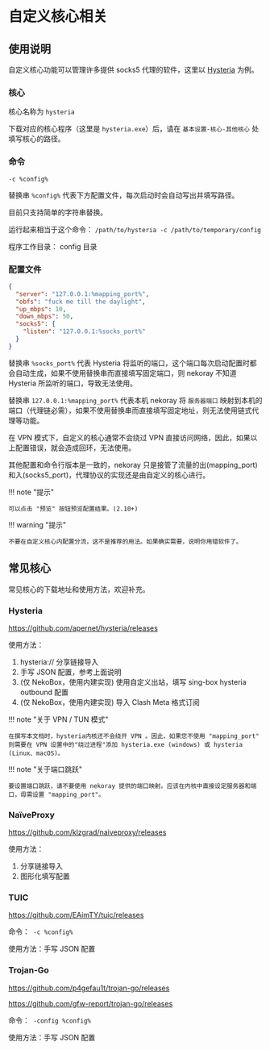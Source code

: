 # 自定义核心相关

## 使用说明

自定义核心功能可以管理许多提供 socks5 代理的软件，这里以 [Hysteria](https://github.com/HyNetwork/hysteria) 为例。

### 核心

核心名称为 `hysteria`

下载对应的核心程序（这里是 `hysteria.exe`）后，请在 `基本设置-核心-其他核心` 处填写核心的路径。

### 命令

`-c %config%`

替换串 `%config%` 代表下方配置文件，每次启动时会自动写出并填写路径。

目前只支持简单的字符串替换。

运行起来相当于这个命令： `/path/to/hysteria -c /path/to/temporary/config`

程序工作目录： config 目录

### 配置文件

```json
{
  "server": "127.0.0.1:%mapping_port%",
  "obfs": "fuck me till the daylight",
  "up_mbps": 10,
  "down_mbps": 50,
  "socks5": {
    "listen": "127.0.0.1:%socks_port%"
  }
}
```

替换串 `%socks_port%` 代表 Hysteria 将监听的端口，这个端口每次启动配置时都会自动生成，如果不使用替换串而直接填写固定端口，则 nekoray 不知道 Hysteria 所监听的端口，导致无法使用。

替换串 `127.0.0.1:%mapping_port%` 代表本机 nekoray 将 `服务器端口` 映射到本机的端口（代理链必需），如果不使用替换串而直接填写固定地址，则无法使用链式代理等功能。

在 VPN 模式下，自定义的核心通常不会绕过 VPN 直接访问网络，因此，如果以上配置错误，就会造成回环，无法使用。

其他配置和命令行版本是一致的，nekoray 只是接管了流量的出(mapping_port)和入(socks5_port)，代理协议的实现还是由自定义的核心进行。

!!! note "提示"

    可以点击 "预览" 按钮预览配置结果。(2.10+)

!!! warning "提示"

    不要在自定义核心内配置分流，这不是推荐的用法。如果确实需要，说明你用错软件了。

## 常见核心

常见核心的下载地址和使用方法，欢迎补充。

### Hysteria

https://github.com/apernet/hysteria/releases

使用方法：

1. hysteria:// 分享链接导入
2. 手写 JSON 配置，参考上面说明
3. (仅 NekoBox，使用内建实现) 使用自定义出站，填写 sing-box hysteria outbound 配置
4. (仅 NekoBox，使用内建实现) 导入 Clash Meta 格式订阅

!!! note "关于 VPN / TUN 模式"

    在撰写本文档时，hysteria内核还不会绕开 VPN 。因此，如果您不使用 "mapping_port" 则需要在 VPN 设置中的"绕过进程"添加 hysteria.exe (windows) 或 hysteria (Linux、macOS)。

!!! note "关于端口跳跃"

    要设置端口跳跃，请不要使用 nekoray 提供的端口映射。应该在内核中直接设定服务器和端口，毋需设置 "mapping_port"。

### NaïveProxy

https://github.com/klzgrad/naiveproxy/releases

使用方法：

1. 分享链接导入
2. 图形化填写配置

### TUIC

https://github.com/EAimTY/tuic/releases

命令：` -c %config%`

使用方法：手写 JSON 配置

### Trojan-Go

https://github.com/p4gefau1t/trojan-go/releases

https://github.com/gfw-report/trojan-go/releases

命令：` -config %config%`

使用方法：手写 JSON 配置
